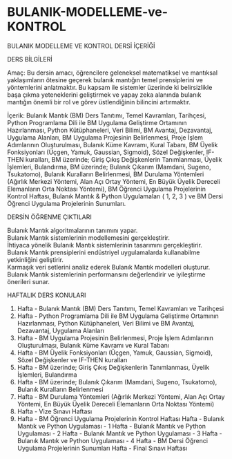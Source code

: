# BULANIK-MODELLEME-ve-KONTROL

BULANIK MODELLEME VE KONTROL DERSİ İÇERİĞİ

DERS BİLGİLERİ

Amaç:  Bu dersin amacı, öğrencilere geleneksel matematiksel ve mantıksal yaklaşımların ötesine geçerek bulanık mantığın temel prensiplerini ve yöntemlerini anlatmaktır. Bu kapsam ile sistemler üzerinde ki belirsizlikle başa çıkma yeteneklerini geliştirmek ve yapay zeka alanında bulanık mantığın önemli bir rol ve görev üstlendiğinin bilincini artırmaktır.

İçerik: Bulanık Mantık (BM) Ders Tanıtımı, Temel Kavramları, Tarihçesi, Python Programlama Dili ile BM Uygulama Geliştirme Ortamının Hazırlanması, Python Kütüphaneleri, Veri Bilimi, BM Avantaj, Dezavantaj, Uygulama Alanları, BM Uygulama Projesinin Belirlenmesi, Proje İşlem Adımlarının Oluşturulması, Bulanık Küme Kavramı, Kural Tabanı, BM Üyelik Fonksiyonları (Üçgen, Yamuk, Gaussian, Sigmoid), Sözel Değişkenler, IF-THEN kuralları, BM üzerinde; Giriş Çıkış Değişkenlerin Tanımlanması, Üyelik İşlemleri, Bulandırma, BM üzerinde; Bulanık Çıkarım (Mamdani, Sugeno, Tsukatomo), Bulanık Kuralların Belirlenmesi, BM Durulama Yöntemleri (Ağırlık Merkezi Yöntemi, Alan Açı Ortay Yöntemi, En Büyük Üyelik Dereceli Elemanların Orta Noktası Yöntemi), BM Öğrenci Uygulama Projelerinin Kontrol Haftası, Bulanık Mantık & Python Uygulamaları ( 1, 2, 3 ) ve BM Dersi Öğrenci Uygulama Projelerinin Sunumları.

DERSİN ÖĞRENME ÇIKTILARI

Bulanık Mantık algoritmalarının tanımını yapar.  
Bulanık Mantık sistemlerinin modellemesini gerçekleştirir.  
İhtiyaca yönelik Bulanık Mantık sistemlerinin tasarımını gerçekleştirir.  
Bulanık Mantık prensiplerini endüstriyel uygulamalarda kullanabilme yetkinliğini geliştirir.  
Karmaşık veri setlerini analiz ederek Bulanık Mantık modelleri oluşturur.  
Bulanık Mantık sistemlerinin performansını değerlendirir ve iyileştirme önerileri sunar.  

HAFTALIK DERS KONULARI
1. Hafta - Bulanık Mantık (BM) Ders Tanıtımı, Temel Kavramları ve Tarihçesi
2. Hafta - Python Programlama Dili ile BM Uygulama Geliştirme Ortamının Hazırlanması, Python Kütüphaneleri, Veri Bilimi ve BM Avantaj, Dezavantaj, Uygulama Alanları
3. Hafta - BM Uygulama Projesinin Belirlenmesi, Proje İşlem Adımlarının Oluşturulması, Bulanık Küme Kavramı ve Kural Tabanı
4. Hafta - BM Üyelik Fonksiyonları (Üçgen, Yamuk, Gaussian, Sigmoid), Sözel Değişkenler ve IF-THEN kuralları
5. Hafta - BM üzerinde; Giriş Çıkış Değişkenlerin Tanımlanması, Üyelik İşlemleri, Bulandırma
6. Hafta - BM üzerinde; Bulanık Çıkarım (Mamdani, Sugeno, Tsukatomo), Bulanık Kuralların Belirlenmesi
7. Hafta - BM Durulama Yöntemleri (Ağırlık Merkezi Yöntemi, Alan Açı Ortay Yöntemi, En Büyük Üyelik Dereceli Elemanların Orta Noktası Yöntemi)
8. Hafta - Vize Sınavı Haftası
9. Hafta - BM Öğrenci Uygulama Projelerinin Kontrol Haftası
Hafta - Bulanık Mantık ve Python Uygulaması - 1
Hafta - Bulanık Mantık ve Python Uygulaması - 2
Hafta - Bulanık Mantık ve Python Uygulaması - 3
Hafta - Bulanık Mantık ve Python Uygulaması - 4
Hafta - BM Dersi Öğrenci Uygulama Projelerinin Sunumları
Hafta - Final Sınavı Haftası
